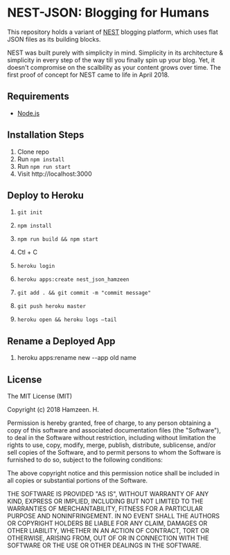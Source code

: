 # NEST-JSON: Blogging for Humans

This repository holds a variant of [NEST](https://github.com/hamzeen/nest) blogging platform, which uses flat JSON files as its building blocks. 

NEST was built purely with simplicity in mind. Simplicity in its architecture & simplicity in every step of the way till you finally spin up your blog. Yet, it doesn't compromise on the scalbility as your content grows over time. The first proof of concept for NEST came to life in April 2018.

## Requirements

* [Node.js](http://nodejs.org/)

## Installation Steps

1. Clone repo
2. Run `npm install`
3. Run `npm run start`
4. Visit http://localhost:3000


## Deploy to Heroku

1. `git init`
2. `npm install`
3. `npm run build && npm start`
4. Ctl + C

5. `heroku login`
5. `heroku apps:create nest_json_hamzeen`
6. `git add . && git commit -m "commit message"`
8. `git push heroku master`
9. `heroku open && heroku logs —tail`

## Rename a Deployed App
1. heroku apps:rename new --app old name


## License

The MIT License (MIT)

Copyright (c) 2018 Hamzeen. H.

Permission is hereby granted, free of charge, to any person obtaining a copy of this software and associated documentation files (the "Software"), to deal in the Software without restriction, including without limitation the rights to use, copy, modify, merge, publish, distribute, sublicense, and/or sell copies of the Software, and to permit persons to whom the Software is furnished to do so, subject to the following conditions:

The above copyright notice and this permission notice shall be included in all copies or substantial portions of the Software.

THE SOFTWARE IS PROVIDED "AS IS", WITHOUT WARRANTY OF ANY KIND, EXPRESS OR IMPLIED, INCLUDING BUT NOT LIMITED TO THE WARRANTIES OF MERCHANTABILITY, FITNESS FOR A PARTICULAR PURPOSE AND NONINFRINGEMENT. IN NO EVENT SHALL THE AUTHORS OR COPYRIGHT HOLDERS BE LIABLE FOR ANY CLAIM, DAMAGES OR OTHER LIABILITY, WHETHER IN AN ACTION OF CONTRACT, TORT OR OTHERWISE, ARISING FROM, OUT OF OR IN CONNECTION WITH THE SOFTWARE OR THE USE OR OTHER DEALINGS IN THE SOFTWARE.

